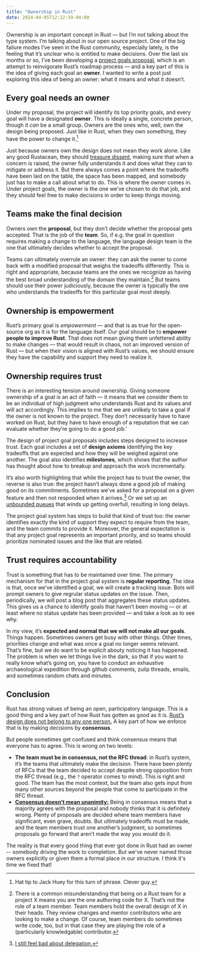 ```yaml
---
title: "Ownership in Rust"
date: 2024-04-05T12:22:59-04:00
---
```

Ownership is an important concept in Rust — but I’m not talking about the type system. I’m talking about in our open source project. One of the big failure modes I’ve seen in the Rust community, especially lately, is the feeling that it’s unclear who is entitled to make decisions. Over the last six months or so, I’ve been developing a [project goals proposal][pg], which is an attempt to reinvigorate Rust’s roadmap process — and a key part of this is the idea of giving each goal an **owner**. I wanted to write a post just exploring this idea of being an owner: what it means and what it doesn’t.

[pg]: https://hackmd.io/@nikomatsakis/ByFkzn_10

## Every goal needs an owner

Under my proposal, the project will identify its top priority goals, and every goal will have a designated **owner**. This is ideally a single, concrete person, though it *can* be a small group. Owners are the ones who, well, own the design being proposed. Just like in Rust, when they own something, they have the power to change it.[^jh]

[^jh]: Hat tip to Jack Huey for this turn of phrase. Clever guy.

Just because owners own the design does not mean they work alone. Like any good Rustacean, they should [treasure dissent][], making sure that when a concern is raised, the owner fully understands it and does what they can to mitigate or address it. But there always comes a point where the tradeoffs have been laid on the table, the space has been mapped, and somebody just has to make a call about what to do. This is where the owner comes in. Under project goals, the owner is the one we’ve chosen to do that job, and they should feel free to make decisions in order to keep things moving.

[treasure dissent]: https://lang-team.rust-lang.org/decision_process.html?highlight=treasure%20dissent#prioritized-principles-of-rust-team-consensus-decision-making

## Teams make the final decision

Owners own the **proposal**, but they don’t decide whether the proposal gets accepted. That is the job of the **team**. So, if e.g. the goal in question requires making a change to the language, the language design team is the one that ultimately decides whether to accept the proposal. 

Teams can ultimately overrule an owner: they can ask the owner to come back with a modified proposal that weighs the tradeoffs differently. This is right and appropriate, because teams are the ones we recognize as having the best broad understanding of the domain they maintain.[^roleofateam] But teams should use their power judiciously, because the owner is typically the one who understands the tradeoffs for this particular goal most deeply.

[^roleofateam]: There is a common misunderstanding that being on a Rust team for a project X means you are the one authoring code for X. That’s not the role of a team member. Team members hold the overall design of X in their heads. They review changes and mentor contributors who are looking to make a change. Of course, team members do sometimes write code, too, but in that case they are playing the role of a (particularly knowledgable) contributor.

## Ownership is empowerment

Rust’s primary goal is *empowerment* — and that is as true for the open-source org as it is for the language itself. Our goal should be to **empower people to improve Rust**. That does not mean giving them unfettered ability to make changes — that would result in chaos, not an improved version of Rust — but when their vision is aligned with Rust’s values, we should ensure they have the capability and support they need to realize it.

## Ownership requires trust

There is an interesting tension around ownership. Giving someone ownership of a goal is an act of faith — it means that we consider them to be an individual of high judgment who understands Rust and its values and will act accordingly. This implies to me that we are unlikely to take a goal if the owner is not known to the project. They don’t necessarily have to have worked on Rust, but they have to have enough of a reputation that we can evaluate whether they’re going to do a good job.’

The design of project goal proposals includes steps designed to increase trust. Each goal includes a set of **design axioms** identifying the key tradeoffs that are expected and how they will be weighed against one another. The goal also identifies **milestones**, which shows that the author has thought about how to breakup and approach the work incrementally.

It’s also worth highlighting that while the project has to trust the owner, the reverse is also true: the project hasn’t always done a good job of making good on its commitments. Sometimes we’ve asked for a proposal on a given feature and then not responded when it arrives.[^delegation] Or we set up an [unbounded queues][uq] that winds up getting overfull, resulting in long delays.

[^delegation]: [I still feel bad about delegation.](https://github.com/rust-lang/rfcs/pull/2393#issuecomment-810421388)

[uq]: https://smallcultfollowing.com/babysteps/blog/2019/07/10/aic-unbounded-queues-and-lang-design/

The project goal system has steps to build that kind of trust too: the owner identifies exactly the kind of support they expect to require from the team, and the team commits to provide it. Moreover, the general expectation is that any project goal represents an important priority, and so teams should prioritize nominated issues and the like that are related.

## Trust requires accountability

Trust is something that has to be maintained over time. The primary mechanism for that in the project goal system is **regular reporting**. The idea is that, once we’ve identified a goal, we will create a tracking issue. Bots will prompt owners to give regrular status updates on the issue. Then, periodically, we will post a blog post that aggregates these status updates. This gives us a chance to identify goals that haven’t been moving — or at least where no status update has been provided — and take a look as to see why.

In my view, it’s **expected and normal that we will not make all our goals**. Things happen. Sometimes owners get busy with other things. Other times, priorities change and what was once a goal no longer seems relevant. That’s fine, but we do want to be explicit abouty noticing it has happened. The problem is when we let things live in the dark, so that if you want to really know what’s going on, you have to conduct an exhaustive archaeological expedition through github comments, zulip threads, emails, and sometimes random chats and minutes.

## Conclusion

Rust has strong values of being an open, participatory language. This is a good thing and a key part of how Rust has gotten as good as it is. [Rust’s design does not belong to any one person.](https://nikomatsakis.github.io/rust-latam-2019/#98) A key part of how we enforce that is by making decisions by **consensus**.

But people sometimes get confused and think consensus means that everyone has to agree. This is wrong on two levels:

* **The team must be in consensus, not the RFC thread**: in Rust’s system, it’s the teams that ultimately make the decision. There have been plenty of RFCs that the team decided to accept despite strong opposition from the RFC thread (e.g., the `?` operator comes to mind). This is right and good. The team has the most context, but the team also gets input from many other sources beyond the people that come to participate in the RFC thread.
* **[Consensus doesn't mean unanimity:][cnotu]** Being in consensus means that a majority agrees with the proposal and nobody thinks that it is definitely wrong. Plenty of proposals are decided where team members have significant, even grave, doubts. But ultimately tradeoffs must be made, and the team members trust one another’s judgment, so sometimes proposals go forward that aren’t made the way you would do it.

[cnotu]: https://lang-team.rust-lang.org/decision_process.html?highlight=consensus%20doesn%27t%20mean%20unanimity#prioritized-principles-of-rust-team-consensus-decision-making

The reality is that every good thing that ever got done in Rust had an owner -- somebody driving the work to completion. But we've never named those owners explicitly or given them a formal place in our structure. I think it's time we fixed that!